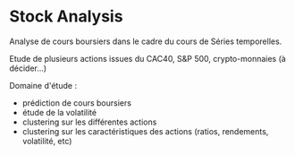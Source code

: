 # Stock Analysis
Analyse de cours boursiers dans le cadre du cours de Séries temporelles.

Etude de plusieurs actions issues du CAC40, S&P 500, crypto-monnaies (à décider...)

Domaine d'étude :
- prédiction de cours boursiers
- étude de la volatilité
- clustering sur les différentes actions
- clustering sur les caractéristiques des actions (ratios, rendements, volatilité, etc)

